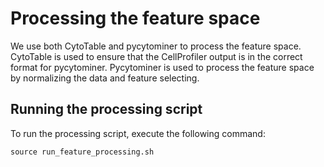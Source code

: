 # Processing the feature space

We use both CytoTable and pycytominer to process the feature space.
CytoTable is used to ensure that the CellProfiler output is in the correct format for pycytominer.
Pycytominer is used to process the feature space by normalizing the data and feature selecting.

## Running the processing script
To run the processing script, execute the following command:
```
source run_feature_processing.sh
```
